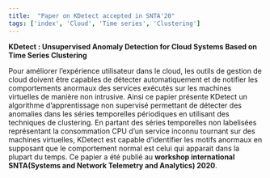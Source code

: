 ```yaml
---
title:  "Paper on KDetect accepted in SNTA'20"
tags: ['index', 'Cloud', 'Time series', 'Clustering']
---
```

**KDetect : Unsupervised Anomaly Detection for Cloud Systems Based on Time Series Clustering**

Pour améliorer l’expérience utilisateur dans le cloud, les outils de gestion de cloud doivent être
capables de détecter automatiquement et de notifier les comportements anormaux des services
exécutés sur les machines virtuelles de manière non intrusive. Ainsi ce papier présente KDetect
un algorithme d’apprentissage non supervisé permettant de détecter des anomalies dans les
séries temporelles périodiques en utilisant des techniques de clustering. En partant des séries
temporelles non labelisées représentant la consommation CPU d’un service inconnu tournant
sur des machines virtuelles, KDetect est capable d’identifier les motifs anormaux en supposant
que le comportement normal est celui qui apparait dans la plupart du temps. Ce papier a été
publié au **workshop international SNTA(Systems and Network Telemetry and Analytics) 2020**.

